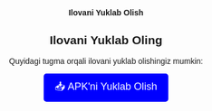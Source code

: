 
<html lang="uz">
<head>
    <meta charset="UTF-8">
    <meta name="viewport" content="width=device-width, initial-scale=1.0">
      <h4>Ilovani Yuklab Olish</h4>
</head>
<body style="text-align: center; font-family: Arial, sans-serif; margin-top: 50px;">
    <h2>Ilovani Yuklab Oling</h2>
    <p>Quyidagi tugma orqali ilovani yuklab olishingiz mumkin:</p>
    <a href="https://github.com/hamzaqurbonov/Ilova/releases/download/v1.0.0/app-debug.apk"
       style="display: inline-block; padding: 10px 20px; font-size: 18px; color: white; background: blue; text-decoration: none; border-radius: 5px;">
       📥 APK'ni Yuklab Olish
    </a>
</body>
</html>


